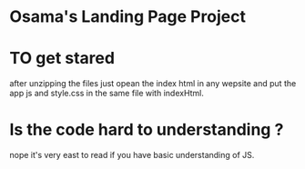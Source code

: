 # Osama's Landing Page Project

# TO get stared 
after unzipping the files just opean the index html in any wepsite and put the app js and style.css in  the same file with indexHtml.
# Is the code hard to understanding ?
nope it's very east to read if you have basic understanding of JS.